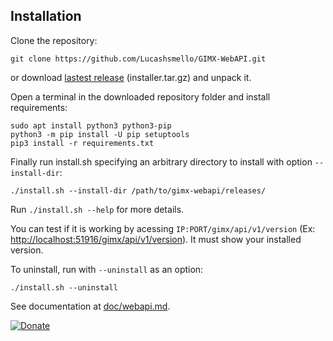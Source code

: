 ## Installation

Clone the repository:
```
git clone https://github.com/Lucashsmello/GIMX-WebAPI.git
```
or download [lastest release](/../../releases/latest) (installer.tar.gz) and unpack it.

Open a terminal in the downloaded repository folder and install requirements:
```
sudo apt install python3 python3-pip
python3 -m pip install -U pip setuptools
pip3 install -r requirements.txt
```
Finally run install.sh specifying an arbitrary directory to install with option `--install-dir`:
```
./install.sh --install-dir /path/to/gimx-webapi/releases/
```
Run `./install.sh --help` for more details.

You can test if it is working by acessing `IP:PORT/gimx/api/v1/version` (Ex: [http://localhost:51916/gimx/api/v1/version](http://localhost:51916/gimx/api/v1/version)). It must show your installed version.

To uninstall, run with `--uninstall` as an option:
```
./install.sh --uninstall
```

See documentation at [doc/webapi.md](doc/webapi.md).

[![Donate](https://img.shields.io/badge/Donate-PayPal-green.svg)](https://www.paypal.com/cgi-bin/webscr?cmd=_donations&business=9HSBCLLHHDMAY&item_name=Development+of+GIMX+Web+API,+GIMX+Android+and+improvement+of+GIMX+Mouse2Axis+translation&currency_code=BRL&source=url)
